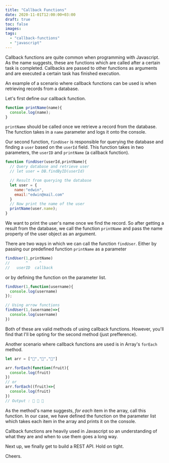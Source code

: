 ```yaml
---
title: "Callback Functions"
date: 2020-11-01T12:00:00+03:00
draft: true
toc: false
images:
tags:
  - "callback-functions"
  - "javascript"
---
```


Callback functions are quite common when programming with Javascript. As the name suggests, these are functions which are called after a certain task is completed. Callbacks are passed to other functions as arguments and are executed a certain task has finished execution.

An example of a scenario where callback functions can be used is when retrieving records from a database.


Let's first define our callback function.

```javascript
function printName(name){
  console.log(name);
}
```

`printName` should be called once we retrieve a record from the database. The function takes in a `name` parameter and logs it onto the console.


Our second function, `findUser` is responsible for querying the database and finding a `user` based on the `userId` field. This function takes in two parameters, the `userID` and `printName` (a callback function). 

```javascript
function findUser(userId,printName){ 
  // Query database and retrieve user
  // let user = DB.findByID(userId)

  // Result from querying the database
  let user = {
    name:"edwin",
    email:"edwin@mail.com"
  }
  // Now print the name of the user
  printName(user.name);
}
```


We want to print the user's name once we find the record. So after getting a result from the database, we call the function `printName` and pass the name property of the user object as an argument.

There are two ways in which we can call the function `findUser`. Either by passing our predefined function `printName` as a parameter

```javascript
findUser(1,printName)
//       ^     ^
//   userID  callback
```

or by defining the function on the parameter list.

```javascript
findUser(1,function(username){
  console.log(username)
});

// Using arrow functions
findUser(1,(username)=>{ 
  console.log(username)
})
```

Both of these are valid methods of using callback functions. However, you'll find that I'll be opting for the second method (just prefference).

Another scenario where callback functions are used is in Array's `forEach` method.

```javascript
let arr = ["🍊","🍍","🍏"]

arr.forEach(function(fruit){
  console.log(fruit)
})
// or
arr.forEach((fruit)=>{
  console.log(fruit)
})
// Output : 🍊 🍍 🍏
```

As the method's name suggests, *for each* item in the array, call this function. In our case, we have defined the function on the parameter list which takes each item in the array and prints it on the console.

Callback functions are heavily used in Javascript so an understanding of what they are and when to use them goes a long way.

Next up, we finally get to build a REST API. Hold on tight.

Cheers. 
